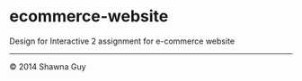 ecommerce-website
=================

Design for Interactive 2 assignment for e-commerce website

---

© 2014 Shawna Guy
